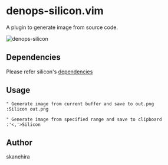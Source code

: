 # denops-silicon.vim
A plugin to generate image from source code.

![denops-silicon](https://user-images.githubusercontent.com/7888591/188260665-c18a22c9-7cca-4747-998e-8231c6b472f4.gif)

## Dependencies
Please refer silicon's [dependencies](https://github.com/Aloxaf/silicon#dependencies)

## Usage
```vim
" Generate image from current buffer and save to out.png
:Silicon out.png

" Generate image from specified range and save to clipboard
:'<,'>Silicon
```

## Author
skanehira
